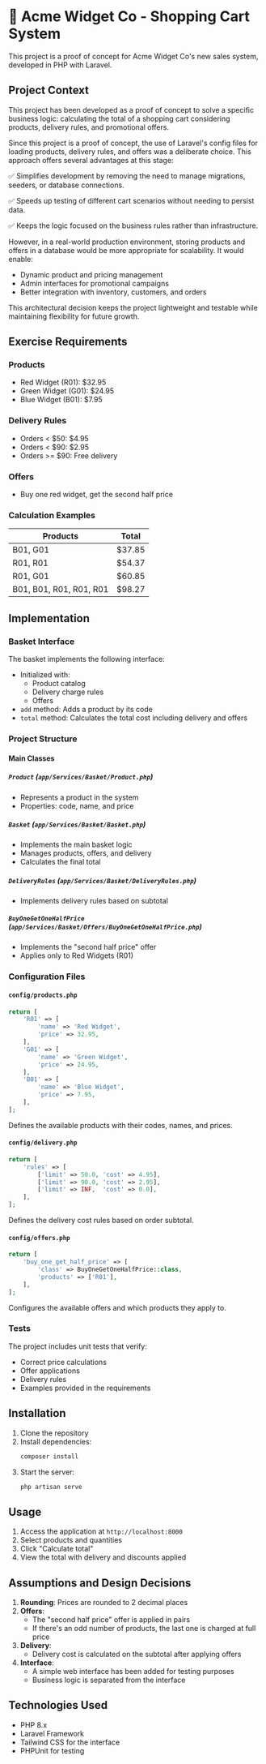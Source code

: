 # 🛒 Acme Widget Co - Shopping Cart System

This project is a proof of concept for Acme Widget Co's new sales system, developed in PHP with Laravel.

## Project Context

This project has been developed as a proof of concept to solve a specific business logic: calculating the total of a shopping cart considering products, delivery rules, and promotional offers.

Since this project is a proof of concept, the use of Laravel's config files for loading products, delivery rules, and offers was a deliberate choice. This approach offers several advantages at this stage:

✅ Simplifies development by removing the need to manage migrations, seeders, or database connections.

✅ Speeds up testing of different cart scenarios without needing to persist data.

✅ Keeps the logic focused on the business rules rather than infrastructure.

However, in a real-world production environment, storing products and offers in a database would be more appropriate for scalability. It would enable:

- Dynamic product and pricing management
- Admin interfaces for promotional campaigns
- Better integration with inventory, customers, and orders

This architectural decision keeps the project lightweight and testable while maintaining flexibility for future growth.

## Exercise Requirements

### Products
- Red Widget (R01): $32.95
- Green Widget (G01): $24.95
- Blue Widget (B01): $7.95

### Delivery Rules
- Orders < $50: $4.95
- Orders < $90: $2.95
- Orders >= $90: Free delivery

### Offers
- Buy one red widget, get the second half price

### Calculation Examples
| Products | Total |
|-----------|-------|
| B01, G01 | $37.85 |
| R01, R01 | $54.37 |
| R01, G01 | $60.85 |
| B01, B01, R01, R01, R01 | $98.27 |

## Implementation

### Basket Interface
The basket implements the following interface:
- Initialized with:
  - Product catalog
  - Delivery charge rules
  - Offers
- `add` method: Adds a product by its code
- `total` method: Calculates the total cost including delivery and offers

### Project Structure

#### Main Classes

##### `Product` (`app/Services/Basket/Product.php`)
- Represents a product in the system
- Properties: code, name, and price

##### `Basket` (`app/Services/Basket/Basket.php`)
- Implements the main basket logic
- Manages products, offers, and delivery
- Calculates the final total

##### `DeliveryRules` (`app/Services/Basket/DeliveryRules.php`)
- Implements delivery rules based on subtotal

##### `BuyOneGetOneHalfPrice` (`app/Services/Basket/Offers/BuyOneGetOneHalfPrice.php`)
- Implements the "second half price" offer
- Applies only to Red Widgets (R01)

### Configuration Files

#### `config/products.php`
```php
return [
    'R01' => [
        'name' => 'Red Widget',
        'price' => 32.95,
    ],
    'G01' => [
        'name' => 'Green Widget',
        'price' => 24.95,
    ],
    'B01' => [
        'name' => 'Blue Widget',
        'price' => 7.95,
    ],
];
```
Defines the available products with their codes, names, and prices.

#### `config/delivery.php`
```php
return [
    'rules' => [
        ['limit' => 50.0, 'cost' => 4.95],
        ['limit' => 90.0, 'cost' => 2.95],
        ['limit' => INF,  'cost' => 0.0],
    ],
];
```
Defines the delivery cost rules based on order subtotal.

#### `config/offers.php`
```php
return [
    'buy_one_get_half_price' => [
        'class' => BuyOneGetOneHalfPrice::class,
        'products' => ['R01'],
    ],
];
```
Configures the available offers and which products they apply to.

### Tests
The project includes unit tests that verify:
- Correct price calculations
- Offer applications
- Delivery rules
- Examples provided in the requirements

## Installation

1. Clone the repository
2. Install dependencies:
   ```bash
   composer install
   ```
3. Start the server:
   ```bash
   php artisan serve
   ```

## Usage

1. Access the application at `http://localhost:8000`
2. Select products and quantities
3. Click "Calculate total"
4. View the total with delivery and discounts applied

## Assumptions and Design Decisions

1. **Rounding**: Prices are rounded to 2 decimal places
2. **Offers**: 
   - The "second half price" offer is applied in pairs
   - If there's an odd number of products, the last one is charged at full price
3. **Delivery**: 
   - Delivery cost is calculated on the subtotal after applying offers
4. **Interface**: 
   - A simple web interface has been added for testing purposes
   - Business logic is separated from the interface

## Technologies Used

- PHP 8.x
- Laravel Framework
- Tailwind CSS for the interface
- PHPUnit for testing

